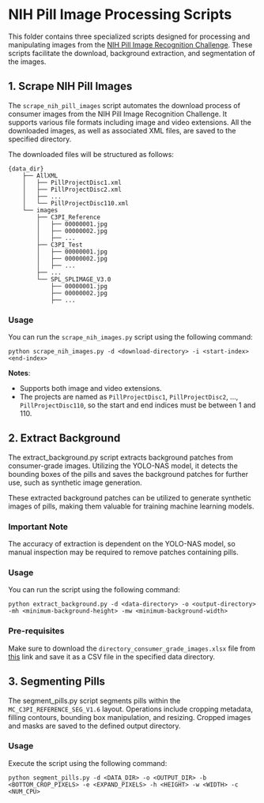 # NIH Pill Image Processing Scripts

This folder contains three specialized scripts designed for processing and manipulating images from the [NIH Pill Image Recognition Challenge](https://data.lhncbc.nlm.nih.gov/public/Pills/index.html). These scripts facilitate the download, background extraction, and segmentation of the images.

## 1. Scrape NIH Pill Images

The `scrape_nih_pill_images` script automates the download process of consumer images from the NIH Pill Image Recognition Challenge. It supports various file formats including image and video extensions. All the downloaded images, as well as associated XML files, are saved to the specified directory.

The downloaded files will be structured as follows:

```shell
{data_dir}
    ├── AllXML
    │   ├── PillProjectDisc1.xml
    │   ├── PillProjectDisc2.xml
    │   ├── ...
    │   └── PillProjectDisc110.xml
    └── images
        ├── C3PI_Reference
        │   ├── 00000001.jpg
        │   ├── 00000002.jpg
        │   ├── ...
        ├── C3PI_Test
        │   ├── 00000001.jpg
        │   ├── 00000002.jpg
        │   ├── ...
        ├── ...
        └── SPL_SPLIMAGE_V3.0
            ├── 00000001.jpg
            ├── 00000002.jpg
            ├── ...
```

### Usage

You can run the `scrape_nih_images.py` script using the following command:

```shell
python scrape_nih_images.py -d <download-directory> -i <start-index> <end-index>
```

**Notes**:

- Supports both image and video extensions.
- The projects are named as `PillProjectDisc1`, `PillProjectDisc2`, ..., `PillProjectDisc110`, so the start and end indices must be between 1 and 110.

## 2. Extract Background

The extract_background.py script extracts background patches from consumer-grade images. Utilizing the YOLO-NAS model, it detects the bounding boxes of the pills and saves the background patches for further use, such as synthetic image generation.

These extracted background patches can be utilized to generate synthetic images of pills, making them valuable for training machine learning models.

### Important Note

The accuracy of extraction is dependent on the YOLO-NAS model, so manual inspection may be required to remove patches containing pills.

### Usage

You can run the script using the following command:

```shell
python extract_background.py -d <data-directory> -o <output-directory> -mh <minimum-background-height> -mw <minimum-background-width>
```

### Pre-requisites

Make sure to download the `directory_consumer_grade_images.xlsx` file from [this](https://data.lhncbc.nlm.nih.gov/public/Pills/directory_consumer_grade_images.xlsx) link and save it as a CSV file in the specified data directory.

## 3. Segmenting Pills

The segment_pills.py script segments pills within the `MC_C3PI_REFERENCE_SEG_V1.6` layout. Operations include cropping metadata, filling contours, bounding box manipulation, and resizing. Cropped images and masks are saved to the defined output directory.

### Usage

Execute the script using the following command:

```shell
python segment_pills.py -d <DATA_DIR> -o <OUTPUT_DIR> -b <BOTTOM_CROP_PIXELS> -e <EXPAND_PIXELS> -h <HEIGHT> -w <WIDTH> -c <NUM_CPU>
```
